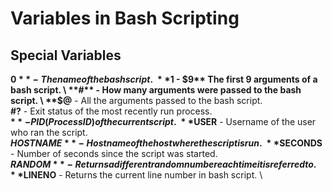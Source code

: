 # Variables in Bash Scripting


## Special Variables

**$0** - The name of the bash script. \
**$1 - $9** The first 9 arguments of a bash script. \
**#** - How many arguments were passed to the bash script. \
**$@** - All the arguments passed to the bash script. \
**#?** - Exit status of the most recently run process. \
**$** - PID (Process ID) of the current script. \
**$USER** - Username of the user who ran the script. \
**$HOSTNAME** - Hostname of the host where the script is run. \
**$SECONDS** - Number of seconds since the script was started. \
**$RANDOM** - Returns a different random number each time it is referred to. \
**$LINENO** - Returns the current line number in bash script. \
